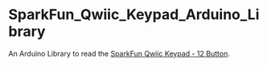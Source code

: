 # SparkFun_Qwiic_Keypad_Arduino_Library
An Arduino Library to read the [SparkFun Qwiic Keypad - 12 Button](https://www.sparkfun.com/products/15290).
